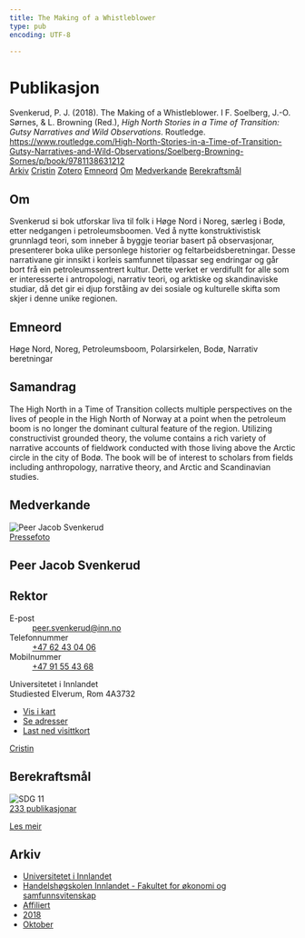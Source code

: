 ```yaml
---
title: The Making of a Whistleblower
type: pub
encoding: UTF-8

---
```

<h1>Publikasjon</h1>
<article id="csl-bib-container-A9CMRH8L" class="csl-bib-container">
  <div class="csl-bib-body"> <div class="csl-entry">Svenkerud, P. J. (2018). The Making of a Whistleblower. I F. Soelberg, J.-O. Sørnes, &#38; L. Browning (Red.), <i>High North Stories in a Time of Transition: Gutsy Narratives and Wild Observations</i>. Routledge. <a href="https://www.routledge.com/High-North-Stories-in-a-Time-of-Transition-Gutsy-Narratives-and-Wild-Observations/Soelberg-Browning-Sornes/p/book/9781138631212">https://www.routledge.com/High-North-Stories-in-a-Time-of-Transition-Gutsy-Narratives-and-Wild-Observations/Soelberg-Browning-Sornes/p/book/9781138631212</a></div> </div>
  <div class="csl-bib-buttons">
    <a href="#taxonomy-article-A9CMRH8L" alt="archive" class="csl-bib-button">Arkiv</a>
    <a href="https://app.cristin.no/results/show.jsf?id=1622142" alt="Cristin" class="csl-bib-button">Cristin</a>
    <a href="http://zotero.org/groups/5881554/items/A9CMRH8L" alt="Zotero" class="csl-bib-button">Zotero</a>
    <a href="#keywords-article-A9CMRH8L" alt="keywords" class="csl-bib-button">Emneord</a>
    <a href="#about-article-A9CMRH8L" alt="about_pub" class="csl-bib-button">Om</a>
    <a href="#contributors-article-A9CMRH8L" alt="contributors" class="csl-bib-button">Medverkande</a>
    <a href="#sdg-article-A9CMRH8L" alt="sdg" class="csl-bib-button">Berekraftsmål</a>
  </div>
  <div id="csl-bib-meta-container-A9CMRH8L"></div>
</article>
<div id="csl-bib-meta-A9CMRH8L" class="csl-bib-meta">
  <article id="about-article-A9CMRH8L" class="about_pub-article">
    <h1>Om</h1>
    Svenkerud si bok utforskar liva til folk i Høge Nord i Noreg, særleg i Bodø, etter nedgangen i petroleumsboomen. Ved å nytte konstruktivistisk grunnlagd teori, som inneber å byggje teoriar basert på observasjonar, presenterer boka ulike personlege historier og feltarbeidsberetningar. Desse narrativane gir innsikt i korleis samfunnet tilpassar seg endringar og går bort frå ein petroleumssentrert kultur. Dette verket er verdifullt for alle som er interesserte i antropologi, narrativ teori, og arktiske og skandinaviske studiar, då det gir ei djup forståing av dei sosiale og kulturelle skifta som skjer i denne unike regionen.
  </article>
  <article id="keywords-article-A9CMRH8L" class="keywords-article">
    <h1>Emneord</h1>
    Høge Nord, Noreg, Petroleumsboom, Polarsirkelen, Bodø, Narrativ beretningar
  </article>
  <article id="abstract-article-A9CMRH8L" class="abstract-article">
    <h1>Samandrag</h1>
    The High North in a Time of Transition collects multiple perspectives on the lives of people in the High North of Norway at a point when the petroleum boom is no longer the dominant cultural feature of the region. Utilizing constructivist grounded theory, the volume contains a rich variety of narrative accounts of fieldwork conducted with those living above the Arctic circle in the city of Bodø. The book will be of interest to scholars from fields including anthropology, narrative theory, and Arctic and Scandinavian studies.
  </article>
  <article id="contributors-article-A9CMRH8L" class="contributors-article">
    <h1>Medverkande</h1>
    <div class="personas"> <div class="vrtx-hinn-person-card"> <div class="photo"> <img src="https://www.inn.no/bilder-ansatte/peer-jacob-svenkerud.jpg" alt="Peer Jacob Svenkerud" loading="lazy"><div class="pressPhoto"> <a href="https://www.inn.no/pressebilder-ansatte/peer-jacob-svenkerud.jpg" target="_blank"> Pressefoto </a> </div> </div> <div class="info"> <hgroup><h1>Peer Jacob Svenkerud</h1> <h2>Rektor</h2> </hgroup><dl> <dt>E-post</dt> <dd> <a href="mailto:peer.svenkerud@inn.no">peer.svenkerud@inn.no</a> </dd> <dt>Telefonnummer</dt> <dd><a href="tel:+4762430406"> +47 62 43 04 06 </a></dd> <dt>Mobilnummer</dt> <dd><a href="tel:+4791554368"> +47 91 55 43 68 </a></dd> </dl> <p> Universitetet i Innlandet<br> Studiested Elverum, Rom 4A3732 </p> <ul class="vrtx-hinn-links"> <li><a href="https://www.google.com/maps?q=60.88065,11.53734">Vis i kart</a></li> <li><a href="https://www.inn.no/finn-en-ansatt/peer-svenkerud.html#vrtx-hinn-addresses">Se adresser</a></li> <li><a href="https://www.inn.no/finn-en-ansatt/peer-svenkerud.html?vrtx=vcf">Last ned visittkort</a></li> </ul> </div> </div> <a href="https://app.cristin.no/persons/show.jsf?id=559002" alt="Cristin URL" class="personas-cristin">Cristin</a> </div>
  </article>
  <article id="sdg-article-A9CMRH8L" class="sdg-article">
    <h1>Berekraftsmål</h1>
    <div class="sdg-container"><div id="sdg11" class="sdg">
        <img src="{{< params subfolder >}}images/sdg/sdg11_nn.png" class="image" alt="SDG 11">
        <div class="sdg-overlay">
          <a href="{{< params subfolder >}}nn/archive/?sdg=11#archive" class="sdg-publication-count"><span>233</span> publikasjonar</a>
          <p><a href="https://fn.no/om-fn/fns-baerekraftsmaal/baerekraftige-byer-og-lokalsamfunn?lang=nno-NO" class="sdg-read-more">Les meir</a></p>
        </div>
      </div></div>
  </article>
  <article id="taxonomy-article-A9CMRH8L" class="taxonomy-article">
    <h1>Arkiv</h1>
    <ul>
      <li><a href="{{< params subfolder >}}nn/archive/?key=3DCRN523">Universitetet i Innlandet</a></li>
      <li><a href="{{< params subfolder >}}nn/archive/?key=DU8Q9LN9">Handelshøgskolen Innlandet - Fakultet for økonomi og samfunnsvitenskap</a></li>
      <li><a href="{{< params subfolder >}}nn/archive/?key=9ESJ3S3Z">Affiliert</a></li>
      <li><a href="{{< params subfolder >}}nn/archive/?key=IE38P8NH">2018</a></li>
      <li><a href="{{< params subfolder >}}nn/archive/?key=JTV2QTYU">Oktober</a></li>
    </ul>
  </article>
</div>
